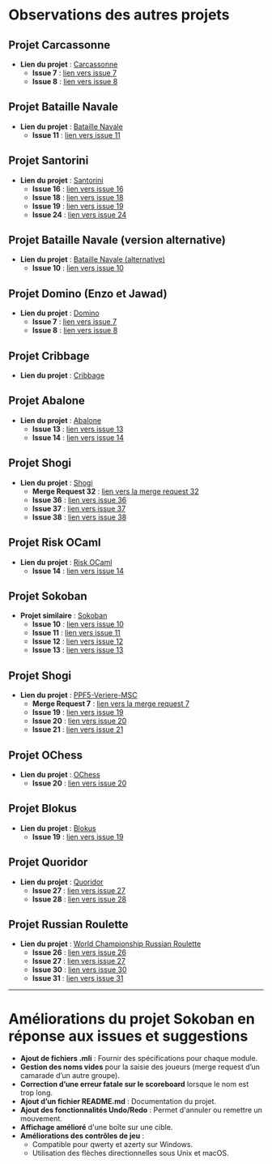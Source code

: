 # Observations des autres projets

## Projet Carcassonne
- **Lien du projet** : [Carcassonne](https://moule.informatique.univ-paris-diderot.fr/aitalibr/carcassone)
  - **Issue 7** : [lien vers issue 7](https://moule.informatique.univ-paris-diderot.fr/aitalibr/carcassone/-/issues/7)
  - **Issue 8** : [lien vers issue 8](https://moule.informatique.univ-paris-diderot.fr/aitalibr/carcassone/-/issues/8)

## Projet Bataille Navale
- **Lien du projet** : [Bataille Navale](https://moule.informatique.univ-paris-diderot.fr/aouini/bataille-navalle)
  - **Issue 11** : [lien vers issue 11](https://moule.informatique.univ-paris-diderot.fr/aouini/bataille-navalle/-/issues/11)

## Projet Santorini
- **Lien du projet** : [Santorini](https://moule.informatique.univ-paris-diderot.fr/beales/santorini)
  - **Issue 16** : [lien vers issue 16](https://moule.informatique.univ-paris-diderot.fr/beales/santorini/-/issues/16)
  - **Issue 18** : [lien vers issue 18](https://moule.informatique.univ-paris-diderot.fr/beales/santorini/-/issues/18)
  - **Issue 19** : [lien vers issue 19](https://moule.informatique.univ-paris-diderot.fr/beales/santorini/-/issues/19)
  - **Issue 24** : [lien vers issue 24](https://moule.informatique.univ-paris-diderot.fr/beales/santorini/-/issues/24)

## Projet Bataille Navale (version alternative)
- **Lien du projet** : [Bataille Navale (alternative)](https://moule.informatique.univ-paris-diderot.fr/bencheik/Bataille_Navale)
  - **Issue 10** : [lien vers issue 10](https://moule.informatique.univ-paris-diderot.fr/bencheik/Bataille_Navale/-/issues/10)

## Projet Domino (Enzo et Jawad)
- **Lien du projet** : [Domino](https://moule.informatique.univ-paris-diderot.fr/buisine/domino_Enzo_Jawad)
  - **Issue 7** : [lien vers issue 7](https://moule.informatique.univ-paris-diderot.fr/buisine/domino_Enzo_Jawad/-/issues/7)
  - **Issue 8** : [lien vers issue 8](https://moule.informatique.univ-paris-diderot.fr/buisine/domino_Enzo_Jawad/-/issues/8)

## Projet Cribbage
- **Lien du projet** : [Cribbage](https://moule.informatique.univ-paris-diderot.fr/chetouan/cribbagepf)

## Projet Abalone
- **Lien du projet** : [Abalone](https://moule.informatique.univ-paris-diderot.fr/cisses/abalone)
  - **Issue 13** : [lien vers issue 13](https://moule.informatique.univ-paris-diderot.fr/cisses/abalone/-/issues/13)
  - **Issue 14** : [lien vers issue 14](https://moule.informatique.univ-paris-diderot.fr/cisses/abalone/-/issues/14)

## Projet Shogi
- **Lien du projet** : [Shogi](https://moule.informatique.univ-paris-diderot.fr/dufosse/projet-shogi)
  - **Merge Request 32** : [lien vers la merge request 32](https://moule.informatique.univ-paris-diderot.fr/dufosse/projet-shogi/-/merge_requests/32)
  - **Issue 36** : [lien vers issue 36](https://moule.informatique.univ-paris-diderot.fr/dufosse/projet-shogi/-/issues/36)
  - **Issue 37** : [lien vers issue 37](https://moule.informatique.univ-paris-diderot.fr/dufosse/projet-shogi/-/issues/37)
  - **Issue 38** : [lien vers issue 38](https://moule.informatique.univ-paris-diderot.fr/dufosse/projet-shogi/-/issues/38)

## Projet Risk OCaml
- **Lien du projet** : [Risk OCaml](https://moule.informatique.univ-paris-diderot.fr/coulombe/risk_ocaml)
  - **Issue 14** : [lien vers issue 14](https://moule.informatique.univ-paris-diderot.fr/coulombe/risk_ocaml/-/issues/14)

## Projet Sokoban
- **Projet similaire** : [Sokoban](https://moule.informatique.univ-paris-diderot.fr/linl/sokoban)
  - **Issue 10** : [lien vers issue 10](https://moule.informatique.univ-paris-diderot.fr/linl/sokoban/-/issues/10)
  - **Issue 11** : [lien vers issue 11](https://moule.informatique.univ-paris-diderot.fr/linl/sokoban/-/issues/11)
  - **Issue 12** : [lien vers issue 12](https://moule.informatique.univ-paris-diderot.fr/linl/sokoban/-/issues/12)
  - **Issue 13** : [lien vers issue 13](https://moule.informatique.univ-paris-diderot.fr/linl/sokoban/-/issues/13)

## Projet Shogi
- **Lien du projet** : [PPF5-Veriere-MSC](https://moule.informatique.univ-paris-diderot.fr/mangeant/ppf5-verriere-msc)
  - **Merge Request 7** : [lien vers la merge request 7](https://moule.informatique.univ-paris-diderot.fr/mangeant/ppf5-verriere-msc/-/merge_requests/7)
  - **Issue 19** : [lien vers issue 19](https://moule.informatique.univ-paris-diderot.fr/mangeant/ppf5-verriere-msc/-/issues/19)
  - **Issue 20** : [lien vers issue 20](https://moule.informatique.univ-paris-diderot.fr/mangeant/ppf5-verriere-msc/-/issues/20)
  - **Issue 21** : [lien vers issue 21](https://moule.informatique.univ-paris-diderot.fr/mangeant/ppf5-verriere-msc/-/issues/21)

## Projet OChess
- **Lien du projet** : [OChess](https://moule.informatique.univ-paris-diderot.fr/marc-anthony-ocaml/ochess)
  - **Issue 20** : [lien vers issue 20](https://moule.informatique.univ-paris-diderot.fr/mansoury/blokusppf-2024/-/issues/20)


## Projet Blokus
- **Lien du projet** : [Blokus](https://moule.informatique.univ-paris-diderot.fr/piget/blokus)
  - **Issue 19** : [lien vers issue 19](https://moule.informatique.univ-paris-diderot.fr/piget/blokus/-/issues/19)

## Projet Quoridor
- **Lien du projet** : [Quoridor](https://moule.informatique.univ-paris-diderot.fr/tachou/quoridor-ocaml)
  - **Issue 27** : [lien vers issue 27](https://moule.informatique.univ-paris-diderot.fr/tachou/quoridor-ocaml/-/issues/27)
  - **Issue 28** : [lien vers issue 28](https://moule.informatique.univ-paris-diderot.fr/tachou/quoridor-ocaml/-/issues/28)

## Projet Russian Roulette
- **Lien du projet** : [World Championship Russian Roulette](https://moule.informatique.univ-paris-diderot.fr/vidaln/world-championship-russian-roulette)
  - **Issue 26** : [lien vers issue 26](https://moule.informatique.univ-paris-diderot.fr/vidaln/world-championship-russian-roulette/-/issues/26)
  - **Issue 27** : [lien vers issue 27](https://moule.informatique.univ-paris-diderot.fr/vidaln/world-championship-russian-roulette/-/issues/27)
  - **Issue 30** : [lien vers issue 30](https://moule.informatique.univ-paris-diderot.fr/vidaln/world-championship-russian-roulette/-/issues/30)
  - **Issue 31** : [lien vers issue 31](https://moule.informatique.univ-paris-diderot.fr/vidaln/world-championship-russian-roulette/-/issues/31)


---

# Améliorations du projet Sokoban en réponse aux issues et suggestions

- **Ajout de fichiers .mli** : Fournir des spécifications pour chaque module.
- **Gestion des noms vides** pour la saisie des joueurs (merge request d’un camarade d’un autre groupe).
- **Correction d’une erreur fatale sur le scoreboard** lorsque le nom est trop long.
- **Ajout d’un fichier README.md** : Documentation du projet.
- **Ajout des fonctionnalités Undo/Redo** : Permet d'annuler ou remettre un mouvement.
- **Affichage amélioré** d'une boîte sur une cible.
- **Améliorations des contrôles de jeu** :
  - Compatible pour qwerty et azerty sur Windows.
  - Utilisation des flèches directionnelles sous Unix et macOS.
